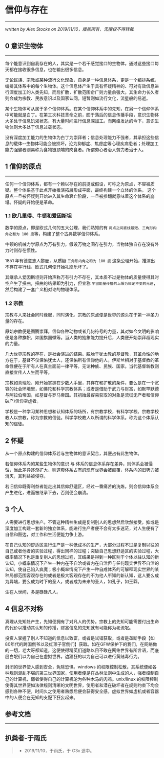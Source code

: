 # 信仰与存在
---
*written by Alex Stocks on 2019/11/10，版权所有，无授权不得转载*

## 0 意识生物体
---

每个能意识到自我存在的人，其实是一个若干感觉接口的生物体，通过这些接口每天都在接收很多信息，也在输出很多信息。

无论民族、宗教或某种流行文化现象，自身是一种信息体系，更是一个编排系统，编排其体系中的每个生物体。这个信息体产生于具有怀疑精神的、可对有效信息进行深度加工的人类先知，而后扩散，扩散范围俞广则力量俞强大。其生命力长久者则会成为宗教、民族意识以及国家认同，短暂则如流行文化，流星般的易逝。

某个生物体可从属于多个信仰体系。在某个信仰体系中的先知，在另一个信仰体系中可能就是白丁。在第三次科技革命之前，囿于落后的信息传播手段，意识生物体大多处于信息饥渴状态，有大量时间进行信息深加工。而网络发达的今下，意识生物体则大多处于信息过载状态。

没有深度加工能力的生物体为白丁为崇拜者；信息处理能力不强者，其承担这些信息的载体--生物体可能会被损坏，沦为抑郁症、焦虑症等心理疾病患者；处理加工能力强健者则易称为食物链顶端的肉食者。所谓劳心者治人劳力者治于人。

## 1 信仰的原点
---

任何一个信仰体系，都有一个赖以存在的前提或假设，可称之为原点，不容被质疑。整个体系基于此点开始推演拓展形成平面，最终构建一个立体的体系， 这个原点一旦被怀疑则开始进入其生命衰亡阶段，一旦被推翻就意味着这个体系的崩塌。怀疑的开始便是革命。

### 1.1 欧几里得、牛顿和爱因斯坦

数学的原点，即是欧式几何的五大公理，我们熟知的有 `两点之间直线最短`、`三角形内角之和为 180 度`等，构建了整个古典数学信仰体系。

牛顿的机械力学原点为万有引力，假设万物之间存在引力，当物体独自存在没有外力时则存在惯性。

1851 年有德意志人黎曼，从质疑 `三角形内角之和为 180 度` 这条公理开始，推演出不存在平行线，欧式几何便开始礼崩乐坏了。

其继承人爱因斯坦则开始声称万有引力不存在，其本质不过是物体的质量使得其时空产生了扭曲，扭曲的结果即为引力，但宣称 `宇宙能量传播的上限为恒定不变的光速`，然后构建了一套广义相对论的物理体系。

### 1.2 宗教

宗教与人来社会同时缘起，同时演化。宗教的原点便是世界的源头在于第一神圣力量的存在。

原始宗教便是图腾崇拜，信仰各种动物或者几何符号的力量，其对如今文明的影响便是各种旗帜，如国旗国徽等。当人类的抽象能力提升后，人类便开始崇拜超现实的力量。

几大世界宗教的存在，是社会演进的结果。脱胎于犹太教的基督教，其革命性的地方在于，基督不仅保佑犹太人，还保佑所有信仰他的人。伊斯兰相对于基督教的革命性便在于所有人在真主面前一律平等，无论种族、民族、国家。当代基督新教则直接宣传人人生而平等。

宗教如真理般，刚开始掌握在少数人手里，其存在和扩散的条件，要么是在一个宽容的社会环境里，如佛陀和科学宗教体系；或者是借助于武力与财富，如默罕默德与阿拉伯帝国，如基督与罗马帝国。其初始最容易获取的对象是流氓无产者和信仰破产/信仰空虚者。

学校是一种学习某种思想和认知体系的场所，有宗教学校，有科学学校。宗教学校教人以宗教，称为宗教的信徒。科学学校教人以所谓的科学体系，称为这个体系认知的信徒。

## 2 怀疑

从一个原点构建的信仰体系若与生物体的意识契合，其便占有此生物体。

若信仰体系内的某些生物体的意识 与 体系的信息体系存在差异，则体系会被侵蚀，当此差异逐渐扩大，则这套体系占有的现有世界会被颠覆，体系内的旧势力被消灭，其利益被侵夺。

若旧信仰既得利益者能走出其信仰舒适区，经过一番痛苦的洗炼，则会信仰体系会产生进化，进而被继承下去，否则便会崩溃。

## 3 个人

人需要进行思想生产。不管这种精神生成是复制别人的思想然后欣然接受，抑或是深度加工构建一套新的独立体系，能进行生产者便不会有太多迷茫，对人生便有了自信和豁达，对工作和生活便能力争上游。

在自己认知的舒适区进行生产是一种低成本的生产，大部分过程不过是复制以往的自己或者他者的实验过程，得出同样的过程；突破自己思想舒适区的实验过程，大概率情况下也是重复别人的思想过程，其结果是得到一种区别于个体以往认知的新认知，小概率情况下产生一种内在不自洽或者内在自洽但与任何现实世界不自洽的认知，使自己陷入疯魔；极小概率情况下产生一种自成体系的可解释现实世界的某种局部范围客观存在的或者是极大客观存在的不为他人所知的新认知，这人要么成为异端，要么成为时下的圣人，或者成为未来的圣人，如孔子，如王莽。

生在人世间，多是碌碌凡人。

## 4 信息不对称

真理从先知处产生，先知便拥有了对凡人的优势。宗教上的先知可能需要付出生命的代价以推动其认知的传播，财富信息的先知就有可能称为老流氓。

投资人掌握了别人不知道的信息以致富，或者是试错获取，或者是垄断手段【如 80年代的跨国倒爷以及红顶子官倒们】获取。如在GFW保护下的我们，在网络做的一切，老大哥都知道，这便使得精英们道路以目不敢在网络世界有所言语，而底层白氓们以为自己在虚拟世界，边猖狂的以为自己可以进行黄赌毒行为。

封闭的世界使人感到安全，免除恐惧。windows 的权限控制松散，其系统便如各种规则混乱不堪的第三世界国家，使用者便是在丛林法则中生成的人，强者控制自己的计算机，弱者使得自己的计算机沦为各种木马的肉鸡。unix/linux 的权限控制使得其世界便如法律规则清晰的文明世界，使用者和潜在破坏者在规则约束下均会感到各种不便，时间久之使用者熟悉后便会获得安全感。虚拟世界如虚机或者容器中的人便会在无知的支配下狂妄起来。


## 参考文档
---

[1]:https://mp.weixin.qq.com/s/UIB0zVQDjANMBmeQbYBPYQ

## 扒粪者-于雨氏 ##

>- 2019/11/10，于雨氏，于 G3x 途中。

